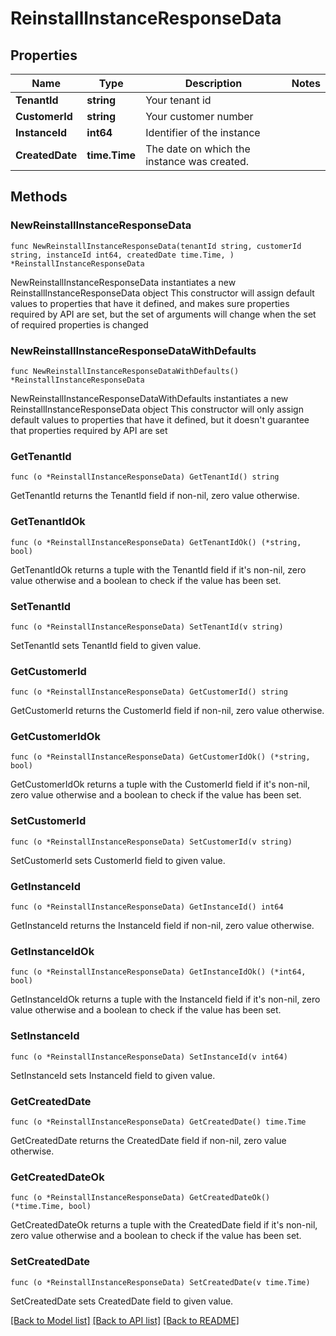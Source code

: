 # ReinstallInstanceResponseData

## Properties

Name | Type | Description | Notes
------------ | ------------- | ------------- | -------------
**TenantId** | **string** | Your tenant id | 
**CustomerId** | **string** | Your customer number | 
**InstanceId** | **int64** | Identifier of the instance | 
**CreatedDate** | **time.Time** | The date on which the instance was created. | 

## Methods

### NewReinstallInstanceResponseData

`func NewReinstallInstanceResponseData(tenantId string, customerId string, instanceId int64, createdDate time.Time, ) *ReinstallInstanceResponseData`

NewReinstallInstanceResponseData instantiates a new ReinstallInstanceResponseData object
This constructor will assign default values to properties that have it defined,
and makes sure properties required by API are set, but the set of arguments
will change when the set of required properties is changed

### NewReinstallInstanceResponseDataWithDefaults

`func NewReinstallInstanceResponseDataWithDefaults() *ReinstallInstanceResponseData`

NewReinstallInstanceResponseDataWithDefaults instantiates a new ReinstallInstanceResponseData object
This constructor will only assign default values to properties that have it defined,
but it doesn't guarantee that properties required by API are set

### GetTenantId

`func (o *ReinstallInstanceResponseData) GetTenantId() string`

GetTenantId returns the TenantId field if non-nil, zero value otherwise.

### GetTenantIdOk

`func (o *ReinstallInstanceResponseData) GetTenantIdOk() (*string, bool)`

GetTenantIdOk returns a tuple with the TenantId field if it's non-nil, zero value otherwise
and a boolean to check if the value has been set.

### SetTenantId

`func (o *ReinstallInstanceResponseData) SetTenantId(v string)`

SetTenantId sets TenantId field to given value.


### GetCustomerId

`func (o *ReinstallInstanceResponseData) GetCustomerId() string`

GetCustomerId returns the CustomerId field if non-nil, zero value otherwise.

### GetCustomerIdOk

`func (o *ReinstallInstanceResponseData) GetCustomerIdOk() (*string, bool)`

GetCustomerIdOk returns a tuple with the CustomerId field if it's non-nil, zero value otherwise
and a boolean to check if the value has been set.

### SetCustomerId

`func (o *ReinstallInstanceResponseData) SetCustomerId(v string)`

SetCustomerId sets CustomerId field to given value.


### GetInstanceId

`func (o *ReinstallInstanceResponseData) GetInstanceId() int64`

GetInstanceId returns the InstanceId field if non-nil, zero value otherwise.

### GetInstanceIdOk

`func (o *ReinstallInstanceResponseData) GetInstanceIdOk() (*int64, bool)`

GetInstanceIdOk returns a tuple with the InstanceId field if it's non-nil, zero value otherwise
and a boolean to check if the value has been set.

### SetInstanceId

`func (o *ReinstallInstanceResponseData) SetInstanceId(v int64)`

SetInstanceId sets InstanceId field to given value.


### GetCreatedDate

`func (o *ReinstallInstanceResponseData) GetCreatedDate() time.Time`

GetCreatedDate returns the CreatedDate field if non-nil, zero value otherwise.

### GetCreatedDateOk

`func (o *ReinstallInstanceResponseData) GetCreatedDateOk() (*time.Time, bool)`

GetCreatedDateOk returns a tuple with the CreatedDate field if it's non-nil, zero value otherwise
and a boolean to check if the value has been set.

### SetCreatedDate

`func (o *ReinstallInstanceResponseData) SetCreatedDate(v time.Time)`

SetCreatedDate sets CreatedDate field to given value.



[[Back to Model list]](../README.md#documentation-for-models) [[Back to API list]](../README.md#documentation-for-api-endpoints) [[Back to README]](../README.md)


